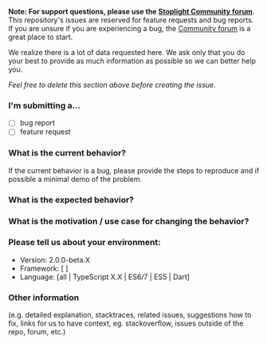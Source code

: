 **Note: For support questions, please use the [Stoplight Community forum](https://community.stoplight.io)**. This repository's issues are reserved for feature requests and bug reports. If you are unsure if you are experiencing a bug, the [Community forum](https://community.stoplight.io) is a great place to start.

We realize there is a lot of data requested here. We ask only that you do your best to provide as much information as possible so we can better help you.

_Feel free to delete this section above before creating the issue._

### **I'm submitting a...**
  - [ ] bug report
  - [ ] feature request

### What is the current behavior?

If the current behavior is a bug, please provide the steps to reproduce and if possible a minimal demo of the problem.

### What is the expected behavior?

### What is the motivation / use case for changing the behavior?

### Please tell us about your environment:

  - Version: 2.0.0-beta.X
  - Framework: [ ]
  - Language: [all | TypeScript X.X | ES6/7 | ES5 | Dart]


### Other information

(e.g. detailed explanation, stacktraces, related issues, suggestions how to fix, links for us to have context, eg. stackoverflow, issues outside of the repo, forum, etc.)
